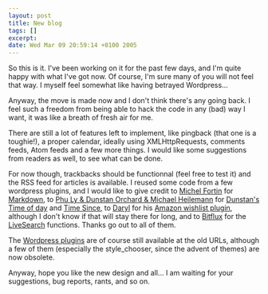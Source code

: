 ```yaml
--- 
layout: post
title: New blog
tags: []
excerpt:
date: Wed Mar 09 20:59:14 +0100 2005
---
```


So this is it. I've been working on it for the past few days, and I'm quite happy with what I've got now. Of course, I'm sure many of you will not feel that way. I myself feel somewhat like having betrayed Wordpress...

Anyway, the move is made now and I don't think there's any going back. I feel such a freedom from being able to hack the code in any (bad) way I want, it was like a breath of fresh air for me.

There are still a lot of features left to implement, like pingback (that one is a toughie!), a proper calendar, ideally using XMLHttpRequests, comments feeds, Atom feeds and a few more things. I would like some suggestions from readers as well, to see what can be done.

For now though, trackbacks should be functionnal (feel free to test it) and the RSS feed for articles is available. I reused some code from a few wordpress plugins, and I would like to give credit to <a href="http://www.michelf.com/">Michel Fortin</a> for <a href="http://www.michelf.com/projects/php-markdown/">Markdown</a>, to <a href="http://www.ifelse.co.uk"> Phu Ly &amp; Dunstan Orchard &amp; Michael Heilemann</a> for <a href="http://www.ifelse.co.uk/archives/2004/08/17/time-of-day-plugin-v1/"> Dunstan's Time of day</a> and <a href="http://binarybonsai.com/archives/2004/08/17/time-since-plugin/">Time Since</a>, to <a href="http://daryl.learnhouston.com">Daryl</a> for his <a href="http://daryl.learnhouston.com/index.php?p=55">Amazon wishlist plugin</a>, although I don't know if that will stay there for long, and to <a href="http://bitflux.ch">Bitflux</a> for the <a href="http://blog.bitflux.ch/wiki/LiveSearch">LiveSearch</a> functions. Thanks go out to all of them.

The <a href="http://jfoucher.com/category/wordpress-plugins">Wordpress plugins</a> are of course still available at the old URLs, although a few of them (especially the style_chooser, since the advent of themes) are now obsolete.

Anyway, hope you like the new design and all... I am waiting for your suggestions, bug reports, rants, and so on.
